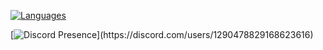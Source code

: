 [![Languages](https://img.shields.io/badge/Languages-C%23%20|%20C%2B%2B%20|%20Python%20|%20Git%20|%20Node.js%20|%20Lua-blue)](https://ammo.lol/xav)

[![Discord Presence](https://lanyard.cnrad.dev/api/1290478829168623616?theme=dark&bg=111110&hideDiscrim=true&borderRadius=30px&idleMessage=Coding%20CSharp%20or%20Python...)](https://discord.com/users/1290478829168623616)
